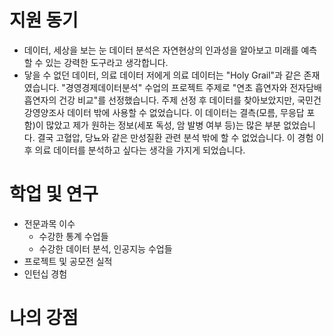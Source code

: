 # 지원 동기
- 데이터, 세상을 보는 눈
	데이터 분석은 자연현상의 인과성을 알아보고 미래를 예측할 수 있는 강력한 도구라고 생각합니다.
- 닿을 수 없던 데이터, 의료 데이터
	저에게 의료 데이터는 "Holy Grail"과 같은 존재였습니다. "경영경제데이터분석" 수업의 프로젝트 주제로 "연초 흡연자와 전자담배 흡연자의 건강 비교"를 선정했습니다. 주제 선정 후 데이터를 찾아보았지만, 국민건강영양조사 데이터 밖에 사용할 수 없었습니다. 이 데이터는 결측(모름, 무응답 포함)이 많았고 제가 원하는 정보(세포 독성, 암 발병 여부 등)는 많은 부분 없었습니다. 결국 고혈압, 당뇨와 같은 만성질환 관련 분석 밖에 할 수 없었습니다. 이 경험 이후 의료 데이터를 분석하고 싶다는 생각을 가지게 되었습니다.

# 학업 및 연구
- 전문과목 이수
	- 수강한 통계 수업들
	- 수강한 데이터 분석, 인공지능 수업들
- 프로젝트 및 공모전 실적
- 인턴십 경험

# 나의 강점
